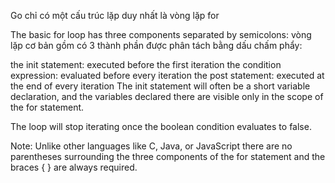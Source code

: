Go chỉ có một cấu trúc lặp duy nhất là vòng lặp for

The basic for loop has three components separated by semicolons:
vòng lặp cơ bản gồm có 3 thành phần được phân tách bằng dấu chấm phẩy:

the init statement: executed before the first iteration
the condition expression: evaluated before every iteration
the post statement: executed at the end of every iteration
The init statement will often be a short variable declaration, and the variables declared there are visible only in the scope of the for statement.

The loop will stop iterating once the boolean condition evaluates to false.

Note: Unlike other languages like C, Java, or JavaScript there are no parentheses surrounding the three components of the for statement and the braces { } are always required.